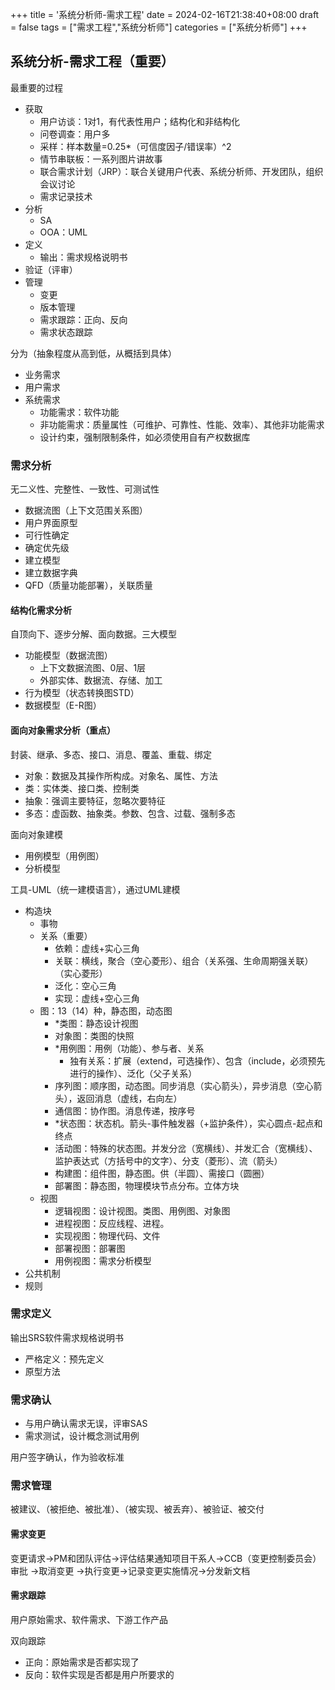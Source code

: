 +++
title = '系统分析师-需求工程'
date = 2024-02-16T21:38:40+08:00
draft = false
tags = ["需求工程","系统分析师"]
categories = ["系统分析师"]
+++

## 系统分析-需求工程（重要）

最重要的过程

- 获取
  - 用户访谈：1对1，有代表性用户；结构化和非结构化
  - 问卷调查：用户多
  - 采样：样本数量=0.25*（可信度因子/错误率）^2
  - 情节串联板：一系列图片讲故事
  - 联合需求计划（JRP）：联合关键用户代表、系统分析师、开发团队，组织会议讨论
  - 需求记录技术
- 分析
  - SA
  - OOA：UML
- 定义
  - 输出：需求规格说明书
- 验证（评审）
- 管理
  - 变更
  - 版本管理
  - 需求跟踪：正向、反向
  - 需求状态跟踪

分为（抽象程度从高到低，从概括到具体）
- 业务需求
- 用户需求
- 系统需求
  - 功能需求：软件功能
  - 非功能需求：质量属性（可维护、可靠性、性能、效率）、其他非功能需求
  - 设计约束，强制限制条件，如必须使用自有产权数据库

### 需求分析

无二义性、完整性、一致性、可测试性

- 数据流图（上下文范围关系图）
- 用户界面原型
- 可行性确定
- 确定优先级
- 建立模型
- 建立数据字典
- QFD（质量功能部署），关联质量

#### 结构化需求分析

自顶向下、逐步分解、面向数据。三大模型
- 功能模型（数据流图）
  - 上下文数据流图、0层、1层
  - 外部实体、数据流、存储、加工
- 行为模型（状态转换图STD）
- 数据模型（E-R图）

#### 面向对象需求分析（重点）

封装、继承、多态、接口、消息、覆盖、重载、绑定
- 对象：数据及其操作所构成。对象名、属性、方法
- 类：实体类、接口类、控制类
- 抽象：强调主要特征，忽略次要特征
- 多态：虚函数、抽象类。参数、包含、过载、强制多态

面向对象建模
- 用例模型（用例图）
- 分析模型

工具-UML（统一建模语言），通过UML建模

- 构造块
  - 事物
  - 关系（重要）
    - 依赖：虚线+实心三角
    - 关联：横线，聚合（空心菱形）、组合（关系强、生命周期强关联）（实心菱形）
    - 泛化：空心三角
    - 实现：虚线+空心三角
  - 图：13（14）种，静态图，动态图
    - *类图：静态设计视图
    - 对象图：类图的快照
    - *用例图：用例（功能）、参与者、关系
      - 独有关系：扩展（extend，可选操作）、包含（include，必须预先进行的操作）、泛化（父子关系）
    - 序列图：顺序图，动态图。同步消息（实心箭头），异步消息（空心箭头），返回消息（虚线，右向左）
    - 通信图：协作图。消息传递，按序号
    - *状态图：状态机。箭头-事件触发器（+监护条件），实心圆点-起点和终点
    - 活动图：特殊的状态图。并发分岔（宽横线）、并发汇合（宽横线）、监护表达式（方括号中的文字）、分支（菱形）、流（箭头）
    - 构建图：组件图，静态图。供（半圆）、需接口（圆圈）
    - 部署图：静态图，物理模块节点分布。立体方块
  - 视图
    - 逻辑视图：设计视图。类图、用例图、对象图
    - 进程视图：反应线程、进程。
    - 实现视图：物理代码、文件
    - 部署视图：部署图
    - 用例视图：需求分析模型
- 公共机制
- 规则

### 需求定义

输出SRS软件需求规格说明书
- 严格定义：预先定义
- 原型方法

### 需求确认

- 与用户确认需求无误，评审SAS
- 需求测试，设计概念测试用例

用户签字确认，作为验收标准

### 需求管理

被建议、（被拒绝、被批准）、（被实现、被丢弃）、被验证、被交付

#### 需求变更

变更请求->PM和团队评估->评估结果通知项目干系人->CCB（变更控制委员会）审批
->取消变更
->执行变更->记录变更实施情况->分发新文档

#### 需求跟踪

用户原始需求、软件需求、下游工作产品

双向跟踪
- 正向：原始需求是否都实现了
- 反向：软件实现是否都是用户所要求的
